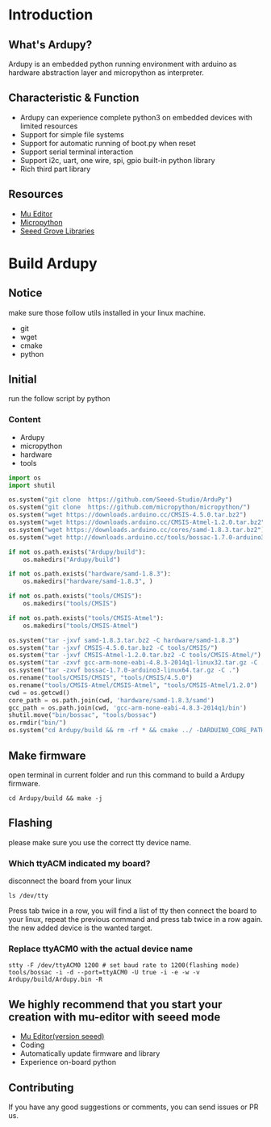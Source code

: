 # Introduction
## What's Ardupy?
Ardupy is an embedded python running environment with arduino as hardware abstraction layer and micropython as interpreter.

## Characteristic & Function
- Ardupy can experience complete python3 on embedded devices with limited resources
- Support for simple file systems
- Support for automatic running of boot.py when reset
- Support serial terminal interaction
- Support i2c, uart, one wire, spi, gpio built-in python library
- Rich third part library

## Resources
- [Mu Editor](https://seeed-studio.github.io/ArduPy/mu-editor)
- [Micropython](https://github.com/micropython/micropython)
- [Seeed Grove Libraries](https://github.com/Seeed-Studio/Seeed_Ardupy_Sketchbook)

# Build Ardupy
## Notice
make sure those follow utils installed in your linux machine.
- git
- wget
- cmake
- python

## Initial
run the follow script by python

### Content
- Ardupy
- micropython
- hardware
- tools

```python
import os
import shutil

os.system("git clone  https://github.com/Seeed-Studio/ArduPy")
os.system("git clone  https://github.com/micropython/micropython/")
os.system("wget https://downloads.arduino.cc/CMSIS-4.5.0.tar.bz2")
os.system("wget https://downloads.arduino.cc/CMSIS-Atmel-1.2.0.tar.bz2")
os.system("wget https://downloads.arduino.cc/cores/samd-1.8.3.tar.bz2")
os.system("wget http://downloads.arduino.cc/tools/bossac-1.7.0-arduino3-linux64.tar.gz")

if not os.path.exists("Ardupy/build"):
    os.makedirs("Ardupy/build")

if not os.path.exists("hardware/samd-1.8.3"):
    os.makedirs("hardware/samd-1.8.3", )

if not os.path.exists("tools/CMSIS"):
    os.makedirs("tools/CMSIS")

if not os.path.exists("tools/CMSIS-Atmel"):
    os.makedirs("tools/CMSIS-Atmel")

os.system("tar -jxvf samd-1.8.3.tar.bz2 -C hardware/samd-1.8.3")
os.system("tar -jxvf CMSIS-4.5.0.tar.bz2 -C tools/CMSIS/")
os.system("tar -jxvf CMSIS-Atmel-1.2.0.tar.bz2 -C tools/CMSIS-Atmel/")
os.system("tar -zxvf gcc-arm-none-eabi-4.8.3-2014q1-linux32.tar.gz -C .")
os.system("tar -zxvf bossac-1.7.0-arduino3-linux64.tar.gz -C .")
os.rename("tools/CMSIS/CMSIS", "tools/CMSIS/4.5.0")
os.rename("tools/CMSIS-Atmel/CMSIS-Atmel", "tools/CMSIS-Atmel/1.2.0")
cwd = os.getcwd()
core_path = os.path.join(cwd, 'hardware/samd-1.8.3/samd')
gcc_path = os.path.join(cwd, 'gcc-arm-none-eabi-4.8.3-2014q1/bin')
shutil.move("bin/bossac", "tools/bossac")
os.rmdir("bin/")
os.system("cd Ardupy/build && rm -rf * && cmake ../ -DARDUINO_CORE_PATH=%s  -DTOOLCHAIN=%s" % (core_path, gcc_path))
```

## Make firmware
open terminal in current folder and run this command to build a Ardupy firmware.

```shell
cd Ardupy/build && make -j
```

## Flashing
please make sure you use the correct tty device name.

### Which ttyACM indicated my board?
disconnect the board from your linux
```shell
ls /dev/tty
```
Press tab twice in a row, you will find a list of tty
then connect the board to your linux, repeat the previous command and press tab twice in a row again.
the new added device is the wanted target.

### Replace ttyACM0 with the actual device name
```shell
stty -F /dev/ttyACM0 1200 # set baud rate to 1200(flashing mode)
tools/bossac -i -d --port=ttyACM0 -U true -i -e -w -v Ardupy/build/Ardupy.bin -R
```

## We highly recommend that you start your creation with mu-editor with seeed mode
- [Mu Editor(version seeed)](https://seeed-studio.github.io/ArduPy/mu-editor)
- Coding
- Automatically update firmware and library
- Experience on-board python

## Contributing
If you have any good suggestions or comments, you can send issues or PR us.


